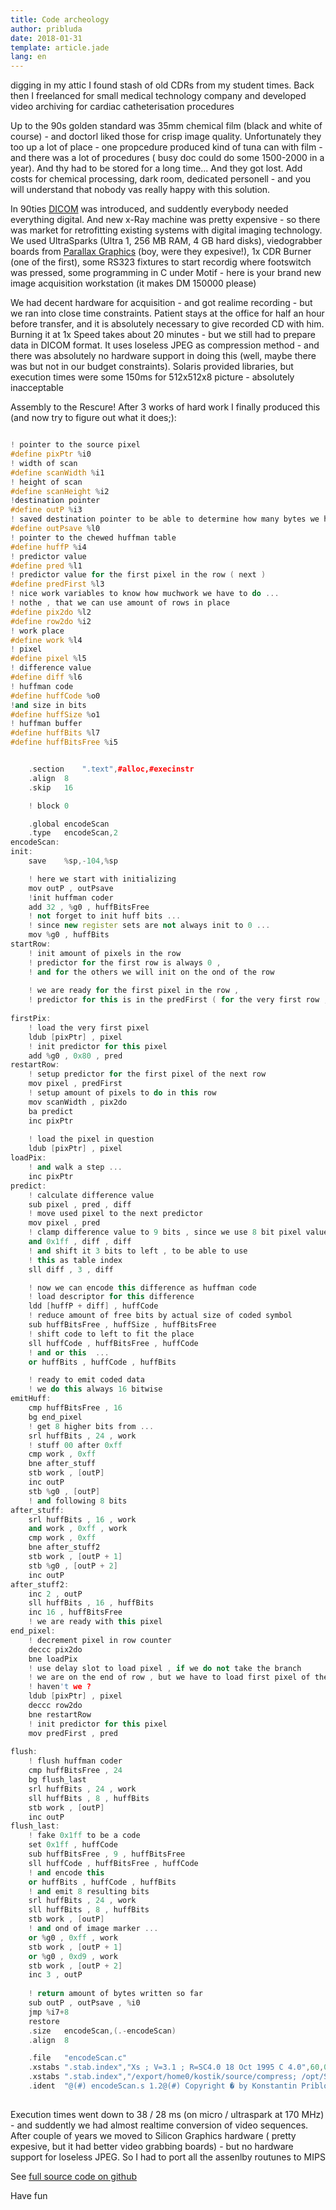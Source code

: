 ```yaml
---
title: Code archeology
author: pribluda
date: 2018-01-31
template: article.jade
lang: en
---
```


digging in my attic I found  stash of old CDRs from my student times. Back then I freelanced for small medical 
technology company and developed video archiving for cardiac catheterisation procedures  
 
<span class="more"></span>

Up to the 90s golden standard was 35mm chemical film (black and white of course) - and doctorl liked those for crisp image 
quality.  Unfortunately they too up a lot of place - one propcedure produced kind of tuna can with film -  and there was 
a lot of procedures ( busy doc could do some 1500-2000 in a year).  And thy had to be stored for a long time... And they got lost.
Add costs  for  chemical processing, dark room, dedicated personell -  and you will understand that nobody vas really
happy with this solution.

In 90ties [DICOM](https://www.dicomstandard.org/) was introduced, and suddently everybody needed everything digital.  And 
new x-Ray machine was pretty expensive -  so there was market for retrofitting existing  systems with digital imaging 
technology. We used UltraSparks (Ultra 1,  256 MB RAM, 4 GB hard disks),  viedograbber boards from 
[Parallax Graphics](http://www.jlw.com/~woolsey/www.parallaxgraphics.com/products/index.html) (boy, were they expesive!), 
1x CDR Burner (one of the first), some RS323 fixtures to start recordig where footswitch was pressed, some programming in C 
under Motif  -  here is your brand new image acquisition workstation (it makes DM 150000 please)


We had decent hardware for acquisition - and got realime recording - but we ran into  close time constraints.   Patient 
stays at the office for half an hour before transfer, and it is absolutely necessary to give recorded CD with him. Burning 
it at 1x Speed takes about 20 minutes - but we still had to prepare data in DICOM format. It uses loseless JPEG as 
compression method - and there was absolutely no hardware support in doing this (well, maybe there was but not in our budget 
constraints).  Solaris provided libraries, but execution times were some 150ms for 512x512x8 picture - absolutely inacceptable 


Assembly to the Rescure! After 3 works of hard work I finally produced this (and now try to figure out what it does;): 


```c++

! pointer to the source pixel
#define pixPtr %i0
! width of scan
#define scanWidth %i1
! height of scan
#define scanHeight %i2
!destination pointer 
#define outP %i3
! saved destination pointer to be able to determine how many bytes we have written
#define outPsave %l0
! pointer to the chewed huffman table
#define huffP %i4
! predictor value
#define pred %l1
! predictor value for the first pixel in the row ( next )
#define predFirst %l3
! nice work variables to know how muchwork we have to do ...
! nothe , that we can use amount of rows in place
#define pix2do %l2
#define row2do %i2
! work place
#define work %l4
! pixel
#define pixel %l5
! difference value
#define diff %l6
! huffman code
#define huffCode %o0
!and size in bits
#define huffSize %o1
! huffman buffer
#define huffBits %l7
#define huffBitsFree %i5


	.section	".text",#alloc,#execinstr
	.align	8
	.skip	16

	! block 0

	.global	encodeScan
	.type	encodeScan,2
encodeScan:
init:	
	save	%sp,-104,%sp

	! here we start with initializing
	mov outP , outPsave
	!init huffman coder
	add 32 , %g0 , huffBitsFree
	! not forget to init huff bits ...
	! since new register sets are not always init to 0 ...
	mov %g0 , huffBits
startRow:	
	! init amount of pixels in the row
	! predictor for the first row is always 0 ,
	! and for the others we will init on the ond of the row
	
	! we are ready for the first pixel in the row ,
	! predictor for this is in the predFirst ( for the very first row , it's 0 )
	
firstPix:
	! load the very first pixel			
	ldub [pixPtr] , pixel
	! init predictor for this pixel
	add %g0 , 0x80 , pred
restartRow:	
	! setup predictor for the first pixel of the next row
	mov pixel , predFirst
	! setup amount of pixels to do in this row
	mov scanWidth , pix2do
	ba predict
	inc pixPtr
	
	! load the pixel in question
	ldub [pixPtr] , pixel
loadPix:	
	! and walk a step ...
	inc pixPtr
predict:
	! calculate difference value
	sub pixel , pred , diff
	! move used pixel to the next predictor
	mov pixel , pred
	! clamp difference value to 9 bits , since we use 8 bit pixel values
	and 0x1ff , diff , diff
	! and shift it 3 bits to left , to be able to use
	! this as table index
	sll diff , 3 , diff

	! now we can encode this difference as huffman code
	! load descriptor for this difference
	ldd [huffP + diff] , huffCode
	! reduce amount of free bits by actual size of coded symbol
	sub huffBitsFree , huffSize , huffBitsFree
	! shift code to left to fit the place
	sll huffCode , huffBitsFree , huffCode
	! and or this  ...
	or huffBits , huffCode , huffBits

	! ready to emit coded data
	! we do this always 16 bitwise
emitHuff:	
	cmp huffBitsFree , 16
	bg end_pixel
	! get 8 higher bits from ...
	srl huffBits , 24 , work
	! stuff 00 after 0xff
	cmp work , 0xff
	bne after_stuff
	stb work , [outP]
	inc outP
	stb %g0 , [outP]
	! and following 8 bits
after_stuff:	
	srl huffBits , 16 , work
	and work , 0xff , work
	cmp work , 0xff
	bne after_stuff2
	stb work , [outP + 1]
	stb %g0 , [outP + 2]
	inc outP
after_stuff2:	
	inc 2 , outP
	sll huffBits , 16 , huffBits
	inc 16 , huffBitsFree
	! we are ready with this pixel
end_pixel:
	! decrement pixel in row counter
	deccc pix2do
	bne loadPix
	! use delay slot to load pixel , if we do not take the branch
	! we are on the end of row , but we have to load first pixel of the nex row ,
	! haven't we ?
	ldub [pixPtr] , pixel
	deccc row2do
	bne restartRow
	! init predictor for this pixel
	mov predFirst , pred	
	
flush:
	! flush huffman coder
	cmp huffBitsFree , 24
	bg flush_last
	srl huffBits , 24 , work
	sll huffBits , 8 , huffBits
	stb work , [outP]
	inc outP
flush_last:
	! fake 0x1ff to be a code
	set 0x1ff , huffCode
	sub huffBitsFree , 9 , huffBitsFree
	sll huffCode , huffBitsFree , huffCode
	! and encode this
	or huffBits , huffCode , huffBits
	! and emit 8 resulting bits
	srl huffBits , 24 , work
	sll huffBits , 8 , huffBits
	stb work , [outP]
	! and ond of image marker ...
	or %g0 , 0xff , work
	stb work , [outP + 1]
	or %g0 , 0xd9 , work
	stb work , [outP + 2]
	inc 3 , outP	
	
	! return amount of bytes written so far
	sub outP , outPsave , %i0	
	jmp	%i7+8
	restore
	.size	encodeScan,(.-encodeScan)
	.align	8

	.file	"encodeScan.c"
	.xstabs	".stab.index","Xs ; V=3.1 ; R=SC4.0 18 Oct 1995 C 4.0",60,0,0,0
	.xstabs	".stab.index","/export/home0/kostik/source/compress; /opt/SUNWspro/SC4.0/bin/acc -Xs -YP,:/usr/ucblib:/opt/SUNWspro/SC4.0/bin/../lib:/opt/SUNWspro/SC4.0/bin:/usr/ccs/lib:/usr/lib -S -I/usr/ucbinclude  -c encodeScan.c -Qoption acomp -xp",52,0,0,0
	.ident	"@(#) encodeScan.s 1.2@(#) Copyright � by Konstantin Priblouda 1997 all rigths reserved"
	
```

Execution times went down to 38 / 28 ms (on micro / ultraspark  at 170 MHz) -  and suddently we had almost realtime conversion 
of video sequences.  After couple of years we moved to Silicon Graphics hardware ( pretty expesive,  but it had better video 
grabbing boards) - but no hardware support for loseless JPEG. So I had to port all the assenlby routunes to MIPS

See  [full source code on github](https://github.com/ko5tik/compress) 

Have fun
